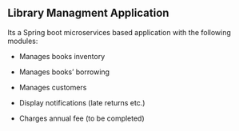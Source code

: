 Library Managment Application
-----------------------------
Its a Spring boot microservices based application with the following modules:

- Manages books inventory

- Manages books’ borrowing

- Manages customers

- Display notifications (late returns etc.)

- Charges annual fee (to be completed)

